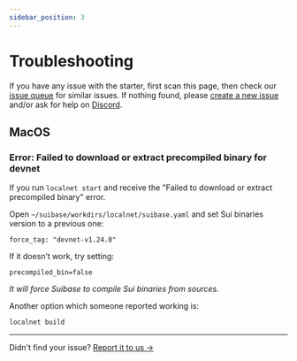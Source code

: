 ```yaml
---
sidebar_position: 3
---
```


# Troubleshooting

If you have any issue with the starter, first scan this page, then check our [issue queue](https://github.com/kkomelin/sui-dapp-starter/issues) for similar issues.
If nothing found, please [create a new issue](https://github.com/kkomelin/sui-dapp-starter/issues/new) and/or ask for help on [Discord](https://discord.com/invite/HuDPpXz4Hx).

## MacOS

### Error: Failed to download or extract precompiled binary for devnet
If you run `localnet start` and receive the "Failed to download or extract precompiled binary" error.

Open `~/suibase/workdirs/localnet/suibase.yaml` and set Sui binaries version to a previous one:

```
force_tag: "devnet-v1.24.0"
```

If it doesn’t work, try setting:

```
precompiled_bin=false
```

_It will force Suibase to compile Sui binaries from sources._

Another option which someone reported working is:

```bash
localnet build
```

---

Didn't find your issue? [Report it to us ->](https://github.com/kkomelin/sui-dapp-starter/issues/new)
